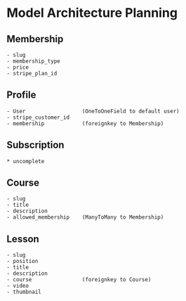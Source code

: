 # Model Architecture Planning

## Membership
    - slug
    - membership_type
    - price
    - stripe_plan_id

## Profile
    - User                  (OneToOneField to default user)
    - stripe_customer_id
    - membership            (foreignkey to Membership)

## Subscription
    * uncomplete

## Course
    - slug
    - title
    - description
    - allowed_membership    (ManyToMany to Membership)

## Lesson
    - slug
    - position
    - title
    - description
    - course                (foreignkey to Course)
    - video
    - thumbnail
